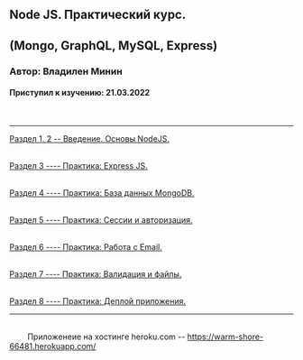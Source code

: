 ## Node JS. Практический курс.
## (Mongo, GraphQL, MySQL, Express)
### Автор: Владилен Минин
#### Приступил к изучению: 21.03.2022
&emsp; 
***
[Раздел  1, 2 --  Введение. Основы NodeJS.](https://github.com/Pavel-Ch-L/Course_NodeJS_Vlad/tree/master/Ch_1-2)  
&emsp; 

[Раздел  3   ----    Практика: Express JS.](https://github.com/Pavel-Ch-L/Course_NodeJS_Vlad/tree/master/Ch_3)  
&emsp; 

[Раздел  4   ----    Практика: База данных MongoDB.](https://github.com/Pavel-Ch-L/Course_NodeJS_Vlad/tree/master/Ch_4)  
&emsp; 

[Раздел  5   ----    Практика: Сессии и авторизация.](https://github.com/Pavel-Ch-L/Course_NodeJS_Vlad/tree/master/Ch_5)  
&emsp; 

[Раздел  6   ----    Практика: Работа с Email.](https://github.com/Pavel-Ch-L/Course_NodeJS_Vlad/tree/master/Ch_6)  
&emsp; 

[Раздел  7   ----    Практика: Валидация и файлы.](https://github.com/Pavel-Ch-L/Course_NodeJS_Vlad/tree/master/Ch_7)  
&emsp; 

[Раздел  8   ----    Практика: Деплой приложения.](https://github.com/Pavel-Ch-L/Course_NodeJS_Vlad/tree/master/Ch_8)
***  
&emsp;  
&emsp;&emsp; Приложенеие на хостинге heroku.com -- https://warm-shore-66481.herokuapp.com/